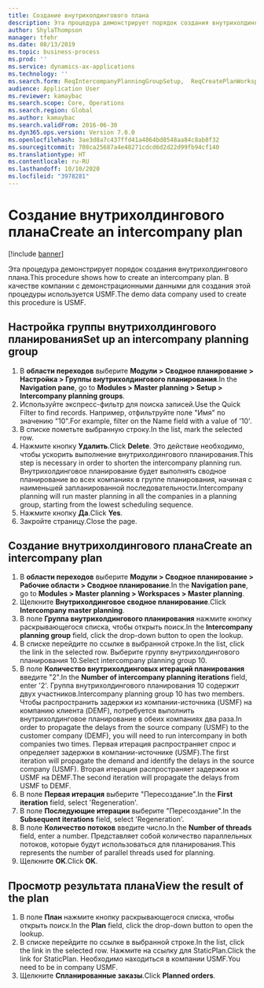 ```yaml
---
title: Создание внутрихолдингового плана
description: Эта процедура демонстрирует порядок создания внутрихолдингового плана.
author: ShylaThompson
manager: tfehr
ms.date: 08/13/2019
ms.topic: business-process
ms.prod: ''
ms.service: dynamics-ax-applications
ms.technology: ''
ms.search.form: ReqIntercompanyPlanningGroupSetup,  ReqCreatePlanWorkspace
audience: Application User
ms.reviewer: kamaybac
ms.search.scope: Core, Operations
ms.search.region: Global
ms.author: kamaybac
ms.search.validFrom: 2016-06-30
ms.dyn365.ops.version: Version 7.0.0
ms.openlocfilehash: 3ae3d8a7c437ffd41a4864bd8548aa84c8ab8f32
ms.sourcegitcommit: 708ca25687a4e48271cdcd6d2d22d99fb94cf140
ms.translationtype: HT
ms.contentlocale: ru-RU
ms.lasthandoff: 10/10/2020
ms.locfileid: "3978281"
---
```

# <a name="create-an-intercompany-plan"></a><span data-ttu-id="cfb28-103">Создание внутрихолдингового плана</span><span class="sxs-lookup"><span data-stu-id="cfb28-103">Create an intercompany plan</span></span>

[!include [banner](../../includes/banner.md)]

<span data-ttu-id="cfb28-104">Эта процедура демонстрирует порядок создания внутрихолдингового плана.</span><span class="sxs-lookup"><span data-stu-id="cfb28-104">This procedure shows how to create an intercompany plan.</span></span> <span data-ttu-id="cfb28-105">В качестве компании с демонстрационными данными для создания этой процедуры используется USMF.</span><span class="sxs-lookup"><span data-stu-id="cfb28-105">The demo data company used to create this procedure is USMF.</span></span>


## <a name="set-up-an-intercompany-planning-group"></a><span data-ttu-id="cfb28-106">Настройка группы внутрихолдингового планирования</span><span class="sxs-lookup"><span data-stu-id="cfb28-106">Set up an intercompany planning group</span></span> 
1. <span data-ttu-id="cfb28-107">В **области переходов** выберите **Модули > Сводное планирование > Настройка > Группы внутрихолдингового планирования**.</span><span class="sxs-lookup"><span data-stu-id="cfb28-107">In the **Navigation pane**, go to **Modules > Master planning > Setup > Intercompany planning groups**.</span></span> 
2. <span data-ttu-id="cfb28-108">Используйте экспресс-фильтр для поиска записей.</span><span class="sxs-lookup"><span data-stu-id="cfb28-108">Use the Quick Filter to find records.</span></span> <span data-ttu-id="cfb28-109">Например, отфильтруйте поле "Имя" по значению "10".</span><span class="sxs-lookup"><span data-stu-id="cfb28-109">For example, filter on the Name field with a value of '10'.</span></span>
3. <span data-ttu-id="cfb28-110">В списке пометьте выбранную строку.</span><span class="sxs-lookup"><span data-stu-id="cfb28-110">In the list, mark the selected row.</span></span>
4. <span data-ttu-id="cfb28-111">Нажмите кнопку **Удалить**.</span><span class="sxs-lookup"><span data-stu-id="cfb28-111">Click **Delete**.</span></span> <span data-ttu-id="cfb28-112">Это действие необходимо, чтобы ускорить выполнение внутрихолдингового планирования.</span><span class="sxs-lookup"><span data-stu-id="cfb28-112">This step is necessary in order to shorten the intercompany planning run.</span></span>   <span data-ttu-id="cfb28-113">Внутрихолдинговое планирование будет выполнять сводное планирование во всех компаниях в группе планирования, начиная с наименьшей запланированной последовательности.</span><span class="sxs-lookup"><span data-stu-id="cfb28-113">Intercompany planning will run master planning in all the companies in a planning group, starting from the lowest scheduling sequence.</span></span>  
5. <span data-ttu-id="cfb28-114">Нажмите кнопку **Да**.</span><span class="sxs-lookup"><span data-stu-id="cfb28-114">Click **Yes**.</span></span>
6. <span data-ttu-id="cfb28-115">Закройте страницу.</span><span class="sxs-lookup"><span data-stu-id="cfb28-115">Close the page.</span></span>

## <a name="create-an-intercompany-plan"></a><span data-ttu-id="cfb28-116">Создание внутрихолдингового плана</span><span class="sxs-lookup"><span data-stu-id="cfb28-116">Create an intercompany plan</span></span>
1. <span data-ttu-id="cfb28-117">В **области переходов** выберите **Модули > Сводное планирование > Рабочие области > Сводное планирование**.</span><span class="sxs-lookup"><span data-stu-id="cfb28-117">In the **Navigation pane**, go to **Modules > Master planning > Workspaces > Master planning**.</span></span>
2. <span data-ttu-id="cfb28-118">Щелкните **Внутрихолдинговое сводное планирование**.</span><span class="sxs-lookup"><span data-stu-id="cfb28-118">Click **Intercompany master planning**.</span></span>  
3. <span data-ttu-id="cfb28-119">В поле **Группа внутрихолдингового планирования** нажмите кнопку раскрывающегося списка, чтобы открыть поиск.</span><span class="sxs-lookup"><span data-stu-id="cfb28-119">In the **Intercompany planning group** field, click the drop-down button to open the lookup.</span></span>
4. <span data-ttu-id="cfb28-120">В списке перейдите по ссылке в выбранной строке.</span><span class="sxs-lookup"><span data-stu-id="cfb28-120">In the list, click the link in the selected row.</span></span> <span data-ttu-id="cfb28-121">Выберите группу внутрихолдингового планирования 10.</span><span class="sxs-lookup"><span data-stu-id="cfb28-121">Select intercompany planning group 10.</span></span>  
5. <span data-ttu-id="cfb28-122">В поле **Количество внутрихолдинговых итераций планирования** введите "2".</span><span class="sxs-lookup"><span data-stu-id="cfb28-122">In the **Number of intercompany planning iterations** field, enter '2'.</span></span> <span data-ttu-id="cfb28-123">Группа внутрихолдингового планирования 10 содержит двух участников.</span><span class="sxs-lookup"><span data-stu-id="cfb28-123">Intercompany planning group 10 has two members.</span></span> <span data-ttu-id="cfb28-124">Чтобы распространить задержки из компании-источника (USMF) на компанию клиента (DEMF), потребуется выполнить внутрихолдинговое планирование в обеих компаниях два раза.</span><span class="sxs-lookup"><span data-stu-id="cfb28-124">In order to propagate the delays from the source company (USMF) to the customer company (DEMF), you will need to run intercompany in both companies two times.</span></span> <span data-ttu-id="cfb28-125">Первая итерация распространяет спрос и определяет задержки в компании-источнике (USMF).</span><span class="sxs-lookup"><span data-stu-id="cfb28-125">The first iteration will propagate the demand and identify the delays in the source company (USMF).</span></span> <span data-ttu-id="cfb28-126">Вторая итерация распространяет задержки из USMF на DEMF.</span><span class="sxs-lookup"><span data-stu-id="cfb28-126">The second iteration will propagate the delays from USMF to DEMF.</span></span>  
6. <span data-ttu-id="cfb28-127">В поле **Первая итерация** выберите "Пересоздание".</span><span class="sxs-lookup"><span data-stu-id="cfb28-127">In the **First iteration** field, select 'Regeneration'.</span></span>
7. <span data-ttu-id="cfb28-128">В поле **Последующие итерации** выберите "Пересоздание".</span><span class="sxs-lookup"><span data-stu-id="cfb28-128">In the **Subsequent iterations** field, select 'Regeneration'.</span></span>
8. <span data-ttu-id="cfb28-129">В поле **Количество потоков** введите число.</span><span class="sxs-lookup"><span data-stu-id="cfb28-129">In the **Number of threads** field, enter a number.</span></span> <span data-ttu-id="cfb28-130">Представляет собой количество параллельных потоков, которые будут использоваться для планирования.</span><span class="sxs-lookup"><span data-stu-id="cfb28-130">This represents the number of parallel threads used for planning.</span></span>  
9. <span data-ttu-id="cfb28-131">Щелкните **OK**.</span><span class="sxs-lookup"><span data-stu-id="cfb28-131">Click **OK**.</span></span>

## <a name="view-the-result-of-the-plan"></a><span data-ttu-id="cfb28-132">Просмотр результата плана</span><span class="sxs-lookup"><span data-stu-id="cfb28-132">View the result of the plan</span></span>
1. <span data-ttu-id="cfb28-133">В поле **План** нажмите кнопку раскрывающегося списка, чтобы открыть поиск.</span><span class="sxs-lookup"><span data-stu-id="cfb28-133">In the **Plan** field, click the drop-down button to open the lookup.</span></span>
2. <span data-ttu-id="cfb28-134">В списке перейдите по ссылке в выбранной строке.</span><span class="sxs-lookup"><span data-stu-id="cfb28-134">In the list, click the link in the selected row.</span></span> <span data-ttu-id="cfb28-135">Нажмите на ссылку для StaticPlan.</span><span class="sxs-lookup"><span data-stu-id="cfb28-135">Click the link for StaticPlan.</span></span> <span data-ttu-id="cfb28-136">Необходимо находиться в компании USMF.</span><span class="sxs-lookup"><span data-stu-id="cfb28-136">You need to be in company USMF.</span></span>  
3. <span data-ttu-id="cfb28-137">Щелкните **Спланированные заказы**.</span><span class="sxs-lookup"><span data-stu-id="cfb28-137">Click **Planned orders**.</span></span>

